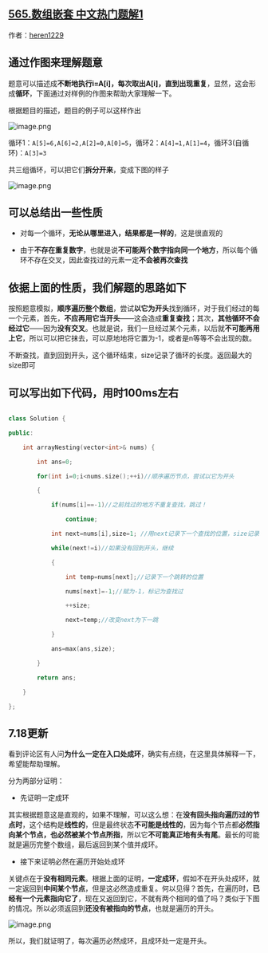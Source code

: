 ## [565.数组嵌套 中文热门题解1](https://leetcode.cn/problems/array-nesting/solutions/100000/by-heren1229-bb0n)

作者：[heren1229](https://leetcode.cn/u/heren1229)

## 通过作图来理解题意
题意可以描述成**不断地执行i=A[i]，每次取出A[i]，直到出现重复**，显然，这会形成**循环**，下面通过对样例的作图来帮助大家理解一下。

根据题目的描述，题目的例子可以这样作出
![image.png](https://pic.leetcode-cn.com/1657986879-DaxDHi-image.png)


循环1：`A[5]=6,A[6]=2,A[2]=0,A[0]=5`，循环2：`A[4]=1,A[1]=4`，循环3(自循环)：`A[3]=3`  
共三组循环，可以把它们**拆分开来**，变成下图的样子  

![image.png](https://pic.leetcode-cn.com/1657986896-fnzIyb-image.png)

## 可以总结出一些性质

- 对每一个循环，**无论从哪里进入，结果都是一样的**，这是很直观的
- 由于**不存在重复数字**，也就是说**不可能两个数字指向同一个地方**，所以每个循环不存在交叉，因此查找过的元素一定**不会被再次查找**

## 依据上面的性质，我们解题的思路如下

按照题意模拟，**顺序遍历整个数组**，尝试**以它为开头**找到循环，对于我们经过的每一个元素，首先，**不应再用它当开头**——这会造成**重复查找**；其次，**其他循环不会经过它**——因为**没有交叉**。也就是说，我们一旦经过某个元素，以后就**不可能再用上它**，所以可以把它抹去，可以原地地将它置为-1，或者是n等等不会出现的数。

不断查找，直到回到开头，这个循环结束，size记录了循环的长度。返回最大的size即可

## 可以写出如下代码，用时100ms左右

```cpp
class Solution {
public:
    int arrayNesting(vector<int>& nums) {
        int ans=0;
        for(int i=0;i<nums.size();++i)//顺序遍历节点，尝试以它为开头
        {
            if(nums[i]==-1)//之前找过的地方不重复查找，跳过！
                continue;
            int next=nums[i],size=1; //用next记录下一个查找的位置，size记录循环长度
            while(next!=i)//如果没有回到开头，继续
            {
                int temp=nums[next];//记录下一个跳转的位置
                nums[next]=-1;//赋为-1，标记为查找过
                ++size;
                next=temp;//改变next为下一跳
            }
            ans=max(ans,size);
        }
        return ans;
    }
};
```

## 7.18更新
看到评论区有人问**为什么一定在入口处成环**，确实有点绕，在这里具体解释一下，希望能帮助理解。  
分为两部分证明：
 - 先证明一定成环

其实根据题意这是直观的，如果不理解，可以这么想：在**没有回头指向遍历过的节点时**，这个结构是**线性的**，但是最终状态**不可能是线性的**，因为每个节点都**必然指向某个节点，也必然被某个节点所指**，所以它**不可能真正地有头有尾**。最长的可能就是遍历完整个数组，最后返回到某个值并成环。
 - 接下来证明必然在遍历开始处成环

关键点在于**没有相同元素**。根据上面的证明，**一定成环**，假如不在开头处成环，就一定返回到**中间某个节点**，但是这必然造成重复。何以见得？首先，在遍历时，**已经有一个元素指向它了**，现在又返回到它，不就有两个相同的值了吗？类似于下图的情况。所以必须返回到**还没有被指向的节点**，也就是遍历的开头。
![image.png](https://pic.leetcode-cn.com/1658075832-VkVhxX-image.png)

所以，我们就证明了，每次遍历必然成环，且成环处一定是开头。
